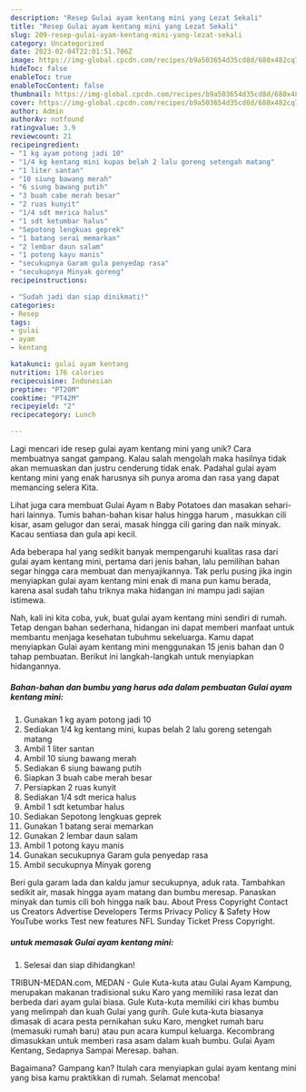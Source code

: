 ```yaml
---
description: "Resep Gulai ayam kentang mini yang Lezat Sekali"
title: "Resep Gulai ayam kentang mini yang Lezat Sekali"
slug: 209-resep-gulai-ayam-kentang-mini-yang-lezat-sekali
category: Uncategorized
date: 2023-02-04T22:01:51.706Z
image: https://img-global.cpcdn.com/recipes/b9a503654d35cd8d/680x482cq70/gulai-ayam-kentang-mini-foto-resep-utama.jpg
hideToc: false
enableToc: true
enableTocContent: false
thumbnail: https://img-global.cpcdn.com/recipes/b9a503654d35cd8d/680x482cq70/gulai-ayam-kentang-mini-foto-resep-utama.jpg
cover: https://img-global.cpcdn.com/recipes/b9a503654d35cd8d/680x482cq70/gulai-ayam-kentang-mini-foto-resep-utama.jpg
author: Admin
authorAv: notfound
ratingvalue: 3.9
reviewcount: 21
recipeingredient:
- "1 kg ayam potong jadi 10"
- "1/4 kg kentang mini kupas belah 2 lalu goreng setengah matang"
- "1 liter santan"
- "10 siung bawang merah"
- "6 siung bawang putih"
- "3 buah cabe merah besar"
- "2 ruas kunyit"
- "1/4 sdt merica halus"
- "1 sdt ketumbar halus"
- "Sepotong lengkuas geprek"
- "1 batang serai memarkan"
- "2 lembar daun salam"
- "1 potong kayu manis"
- "secukupnya Garam gula penyedap rasa"
- "secukupnya Minyak goreng"
recipeinstructions:

- "Sudah jadi dan siap dinikmati!"
categories:
- Resep
tags:
- gulai
- ayam
- kentang

katakunci: gulai ayam kentang 
nutrition: 176 calories
recipecuisine: Indonesian
preptime: "PT20M"
cooktime: "PT42M"
recipeyield: "2"
recipecategory: Lunch

---
```





Lagi mencari ide resep gulai ayam kentang mini yang unik? Cara membuatnya sangat gampang. Kalau salah mengolah maka hasilnya tidak akan memuaskan dan justru cenderung tidak enak. Padahal gulai ayam kentang mini yang enak harusnya sih punya aroma dan rasa yang dapat memancing selera Kita.





Lihat juga cara membuat Gulai Ayam n Baby Potatoes dan masakan sehari-hari lainnya. Tumis bahan-bahan kisar halus hingga harum , masukkan cili kisar, asam gelugor dan serai, masak hingga cili garing dan naik minyak. Kacau sentiasa dan gula api kecil.

Ada beberapa hal yang sedikit banyak mempengaruhi kualitas rasa dari gulai ayam kentang mini, pertama dari jenis bahan, lalu pemilihan bahan segar hingga cara membuat dan menyajikannya. Tak perlu pusing jika ingin menyiapkan gulai ayam kentang mini enak di mana pun kamu berada, karena asal sudah tahu triknya maka hidangan ini mampu jadi sajian istimewa.






Nah, kali ini kita coba, yuk, buat gulai ayam kentang mini sendiri di rumah. Tetap dengan bahan sederhana, hidangan ini dapat memberi manfaat untuk membantu menjaga kesehatan tubuhmu sekeluarga. Kamu dapat menyiapkan Gulai ayam kentang mini menggunakan 15 jenis bahan dan 0 tahap pembuatan. Berikut ini langkah-langkah untuk menyiapkan hidangannya.

<!--inarticleads1-->

##### Bahan-bahan dan bumbu yang harus ada dalam pembuatan Gulai ayam kentang mini:

1. Gunakan 1 kg ayam potong jadi 10
1. Sediakan 1/4 kg kentang mini, kupas belah 2 lalu goreng setengah matang
1. Ambil 1 liter santan
1. Ambil 10 siung bawang merah
1. Sediakan 6 siung bawang putih
1. Siapkan 3 buah cabe merah besar
1. Persiapkan 2 ruas kunyit
1. Sediakan 1/4 sdt merica halus
1. Ambil 1 sdt ketumbar halus
1. Sediakan Sepotong lengkuas geprek
1. Gunakan 1 batang serai memarkan
1. Gunakan 2 lembar daun salam
1. Ambil 1 potong kayu manis
1. Gunakan secukupnya Garam gula penyedap rasa
1. Ambil secukupnya Minyak goreng


Beri gula garam lada dan kaldu jamur secukupnya, aduk rata. Tambahkan sedikit air, masak hingga ayam matang dan bumbu meresap. Panaskan minyak dan tumis cili boh hingga naik bau. About Press Copyright Contact us Creators Advertise Developers Terms Privacy Policy &amp; Safety How YouTube works Test new features NFL Sunday Ticket Press Copyright. 

<!--inarticleads2-->

#####  untuk memasak Gulai ayam kentang mini:


1. Selesai dan siap dihidangkan!

TRIBUN-MEDAN.com, MEDAN - Gule Kuta-kuta atau Gulai Ayam Kampung, merupakan makanan tradisional suku Karo yang memiliki rasa lezat dan berbeda dari ayam gulai biasa. Gule Kuta-kuta memiliki ciri khas bumbu yang melimpah dan kuah Gulai yang gurih. Gule kuta-kuta biasanya dimasak di acara pesta pernikahan suku Karo, mengket rumah baru (memasuki rumah baru) atau pun acara kumpul keluarga. Kecombrang dimasukkan untuk memberi rasa asam dalam kuah bumbu. Gulai Ayam Kentang, Sedapnya Sampai Meresap. bahan. 

Bagaimana? Gampang kan? Itulah cara menyiapkan gulai ayam kentang mini yang bisa kamu praktikkan di rumah. Selamat mencoba!

